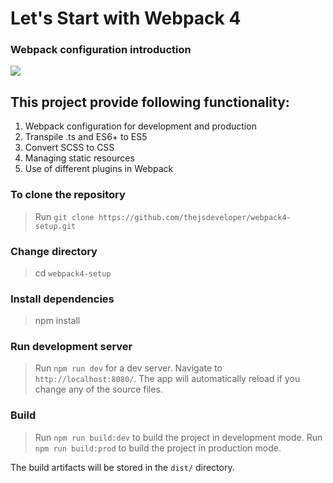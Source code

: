 # Let's Start with Webpack 4 
### Webpack configuration introduction

![](https://raw.githubusercontent.com/thejsdeveloper/webpack4-setup/master/src/assets/images/webpack.gif)

## This project provide following functionality: 
 1. Webpack configuration for development and production
 2. Transpile .ts and ES6+ to ES5
 3. Convert SCSS to CSS
 4. Managing static resources
 5. Use of different plugins in Webpack

### To clone the repository
> Run `git clone https://github.com/thejsdeveloper/webpack4-setup.git`

### Change directory
> cd `webpack4-setup`

### Install dependencies
> npm install 

### Run development server

> Run `npm run dev` for a dev server. Navigate to `http://localhost:8080/`. 
The app will automatically reload if you change any of the source files.

### Build

> Run `npm run build:dev` to build the project in development mode. 
> Run `npm run build:prod` to build the project in production mode. 

The build artifacts will be stored in the `dist/` directory.
